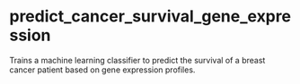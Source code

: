 # predict_cancer_survival_gene_expression
Trains a machine learning classifier to predict the survival of a breast cancer patient based on gene expression profiles.
